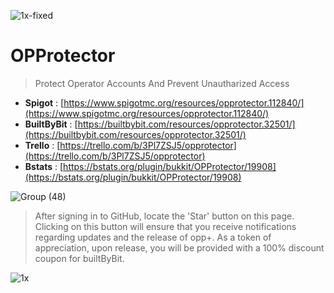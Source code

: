 ![1x-fixed](https://github.com/ka0un/OPProtector/assets/88395585/c3b39431-4b34-4155-b1e3-dc76458472cd)

# OPProtector
> Protect Operator Accounts And Prevent Unautharized Access

 - **Spigot** : [https://www.spigotmc.org/resources/opprotector.112840/](https://www.spigotmc.org/resources/opprotector.112840/)
 - **BuiltByBit** : [https://builtbybit.com/resources/opprotector.32501/](https://builtbybit.com/resources/opprotector.32501/)
 - **Trello** : [https://trello.com/b/3Pl7ZSJ5/opprotector](https://trello.com/b/3Pl7ZSJ5/opprotector)
 - **Bstats** : [https://bstats.org/plugin/bukkit/OPProtector/19908](https://bstats.org/plugin/bukkit/OPProtector/19908)

![Group (48)](https://github.com/ka0un/OPProtector/assets/88395585/097b9434-1cca-4377-8803-58ee1b815c6e)

 > After signing in to GitHub, locate the 'Star' button on this page. Clicking on this button will ensure that you receive notifications regarding updates and the release of opp+. As a token of appreciation, upon release, you will be provided with a 100% discount coupon for builtByBit.

 ![1x](https://bstats.org/signatures/bukkit/OPProtector.svg)
